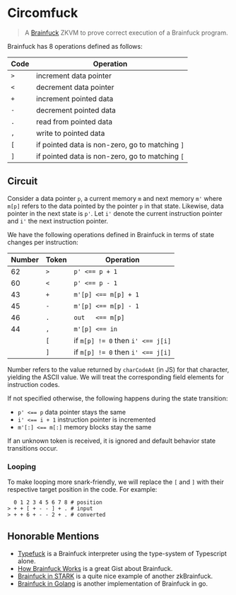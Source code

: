 # Circomfuck

> A [Brainfuck](https://en.wikipedia.org/wiki/Brainfuck) ZKVM to prove correct execution of a Brainfuck program.

Brainfuck has 8 operations defined as follows:

| Code | Operation                                       |
| ---- | ----------------------------------------------- |
| `>`  | increment data pointer                          |
| `<`  | decrement data pointer                          |
| `+`  | increment pointed data                          |
| `-`  | decrement pointed data                          |
| `.`  | read from pointed data                          |
| `,`  | write to pointed data                           |
| `[`  | if pointed data is non-zero, go to matching `]` |
| `]`  | if pointed data is non-zero, go to matching `[` |

## Circuit

Consider a data pointer `p`, a current memory `m` and next memory `m'` where `m[p]` refers to the data pointed by the pointer `p` in that state. Likewise, data pointer in the next state is `p'`. Let `i'` denote the current instruction pointer and `i'` the next instruction pointer.

We have the following operations defined in Brainfuck in terms of state changes per instruction:

| Number | Token | Operation                         |
| ------ | ----- | --------------------------------- |
| 62     | `>`   | `p' <== p + 1`                    |
| 60     | `<`   | `p' <== p - 1`                    |
| 43     | `+`   | `m'[p] <== m[p] + 1`              |
| 45     | `-`   | `m'[p] <== m[p] - 1`              |
| 46     | `.`   | `out   <== m[p]`                  |
| 44     | `,`   | `m'[p] <== in`                    |
|        | `[`   | if `m[p] != 0` then `i' <== j[i]` |
|        | `]`   | if `m[p] != 0` then `i' <== j[i]` |

Number refers to the value returned by `charCodeAt` (in JS) for that character, yielding the ASCII value. We will treat the corresponding field elements for instruction codes.

If not specified otherwise, the following happens during the state transition:

- `p' <== p` data pointer stays the same
- `i' <== i + 1` instruction pointer is incremented
- `m'[:] <== m[:]` memory blocks stay the same

If an unknown token is received, it is ignored and default behavior state transitions occur.

### Looping

To make looping more snark-friendly, we will replace the `[` and `]` with their respective target position in the code. For example:

```bf
  0 1 2 3 4 5 6 7 8 # position
> + + [ + - - ] + . # input
> + + 6 + - - 2 + . # converted
```

## Honorable Mentions

- [Typefuck](https://github.com/susisu/typefuck) is a Brainfuck interpreter using the type-system of Typescript alone.
- [How Brainfuck Works](https://gist.github.com/roachhd/dce54bec8ba55fb17d3a) is a great Gist about Brainfuck.
- [Brainfuck in STARK](https://neptune.cash/learn/brainfuck-tutorial/) is a quite nice example of another zkBrainfuck.
- [Brainfuck in Golang](https://github.com/kgabis/brainfuck-go/blob/master/bf.go) is another implementation of Brainfuck in go.

